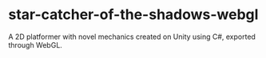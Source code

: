 # star-catcher-of-the-shadows-webgl
 A 2D platformer with novel mechanics created on Unity using C#, exported through WebGL.
